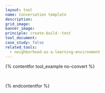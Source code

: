 ```yaml
---
layout: tool
name: Conversation template
description:
grid_image:
banner_image:
principle: create-build--test
tool_document:
case_study: false
related_tools:
  - neighborhood-as-a-learning-environment
---
```


{% contentfor tool_example no-convert %}
  <div class="editable">
    <p>&nbsp;</p>
  </div>
{% endcontentfor %}